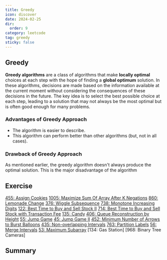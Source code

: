 ```yaml
---
title: Greedy
icon: discover
date: 2024-02-25
dir:
  order: 9
category: leetcode
tag: greedy
sticky: false
---
```


## Greedy
**Greedy algorithms** are a class of algorithms that make **locally optimal** choices at each step with the hope of finding a **global optimum** solution. In these algorithms, decisions are made based on the information available at the current moment without considering the consequences of these decisions in the future. The key idea is to select the best possible choice at each step, leading to a solution that may not always be the most optimal but is often good enough for many problems.

### Advantages of Greedy Approach
- The algorithm is easier to describe.
- This algorithm can perform better than other algorithms (but, not in all cases).

### Drawback of Greedy Approach
As mentioned earlier, the greedy algorithm doesn't always produce the optimal solution. This is the major disadvantage of the algorithm

## Exercise
[455: Assign Cookies](455_assign_cookies.md)
[1005: Maximize Sum Of Array After K Negations](1005_maximize_sum_of_array_after_k_negations.md)
[860: Lemonade Change](860_lemonade_change.md)
[376: Wiggle Subsequence](376_wiggle_subsequence.md)
[738: Monotone Increasing Digits](738_monotone_increasing_digits.md)
[122: Best Time to Buy and Sell Stock II](122_best_time_to_buy_and_sell_stock_ii.md)
[714: Best Time to Buy and Sell Stock with Transaction Fee](714_best_time_to_buy_and_sell_stock_with_transaction_fee.md)
[135: Candy](135_candy.md)
[406: Queue Reconstruction by Height](406_queue_reconstruction_by_height.md)
[55: Jump Game](55_jump_game.md)
[45: Jump Game II](45_jump_game_ii.md)
[452: Minimum Number of Arrows to Burst Balloons](452_minimum_number_of_arrows_to_burst_balloons.md)
[435: Non-overlapping Intervals](435_non_overlapping_intervals.md)
[763: Partition Labels](763_partition_labels.md)
[56: Merge Intervals](56_merge_intervals.md)
[53: Maximum Subarray](53_maximum_subarray.md)
[134: Gas Station]
[968: Binary Tree Cameras]

## Summary
